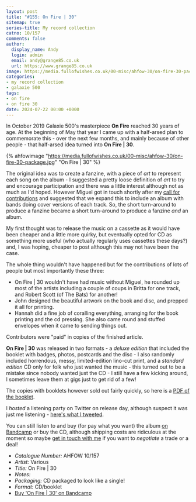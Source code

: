 ```yaml
---
layout: post
title: "#155: On Fire | 30"
sitemap: true
series-title: My record collection
catno: 10/157
comments: false
author:
  display_name: Andy
  login: admin
  email: andy@grange85.co.uk
  url: https://www.grange85.co.uk
image: https://media.fullofwishes.co.uk/00-misc/ahfow-30/on-fire-30-package.jpg
categories:
- my record collection
- galaxie 500
tags:
- on fire
- on fire 30
date: 2024-07-22 00:00 +0000
---
```

In October 2019 Galaxie 500's masterpiece **On Fire** reached 30 years of age. At the beginning of May that year I came up with a half-arsed plan to commemorate this - over the next few months, and mainly because of other people - that half-arsed idea turned into **On Fire \| 30**.

{% ahfowimage "https://media.fullofwishes.co.uk/00-misc/ahfow-30/on-fire-30-package.jpg" "On Fire | 30" %}

The original idea was to create a fanzine, with a piece of _art_ to represent each song on the album - I suggested a pretty loose definition of _art_ to try and encourage participation and there was a little interest although not as much as I'd hoped. However Miguel got in touch shortly after my [call for contributions](/2019/05/01/call-for-contributions-galaxie-500-on-fire-30/) and suggested that we expand this to include an album with bands doing cover versions of each track. So, the short turn-around to produce a fanzine became a short turn-around to produce a fanzine _and_ an album.

My first thought was to release the music on a cassette as it would have been cheaper and a little more quirky, but eventually opted for CD as something more useful (who actually regularly uses cassettes these days?) and, I was hoping, cheaper to post although this may not have been the case.

The whole thing wouldn't have happened but for the contributions of lots of people but most importantly these three:

 - On Fire \| 30 wouldn't have had music without Miguel, he rounded up most of the artists including a couple of coups in Britta for one track, and Robert Scott (of The Bats) for another! 
 - John designed the beautiful artwork on the book and disc, and prepped it all for printing.
 - Hannah did a fine job of coralling everything, arranging for the book printing and the cd pressing. She also came round and stuffed envelopes when it came to sending things out.

Contributors were "paid" in copies of the finished article.

**On Fire \| 30** was released in two formats - a _deluxe edition_ that included the booklet with badges, photos, postcards and the disc - I also randomly included horrendous, messy, limited-edition lino-cut print, and a _standard edition_ CD only for folk who just wanted the music - this turned out to be a mistake since nobody wanted just the CD - I still have a few kicking around, I sometimes leave them at gigs just to get rid of a few!

The copies with booklets however sold out fairly quickly, so here is a [PDF of the booklet](https://media.fullofwishes.co.uk/00-misc/ahfow-30/on-fire-30-booklet.pdf).

I _hosted_ a listening party on Twitter on release day, although suspect it was just me listening - [here's what I tweeted](/articles/2019-on-fire-30-listening-party/).

You can still listen to and buy (for pay what you want) the album [on Bandcamp](https://aheadfullofwishes.bandcamp.com/album/on-fire-30) or buy the CD, although shipping costs are ridiculous at the moment so maybe [get in touch with me](/about/) if you want to _negotiate_ a trade or a deal! 

 - *Catalogue Number:* AHFOW 10/157
 - *Artist:* Various
 - *Title:* On Fire \| 30
 - *Notes:* 
 - *Packaging:* CD packaged to look like a single!
 - *Format:* CD/booklet
 - [Buy 'On Fire \| 30' on Bandcamp](https://aheadfullofwishes.bandcamp.com/album/on-fire-30)

